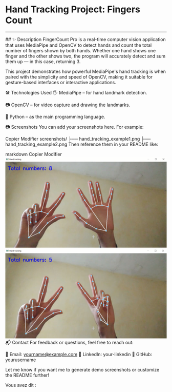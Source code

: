 # Hand Tracking Project: Fingers Count 

<hr/>
## ✨ Description
FingerCount Pro is a real-time computer vision application that uses MediaPipe and OpenCV to detect hands and count the total number of fingers shown by both hands. Whether one hand shows one finger and the other shows two, the program will accurately detect and sum them up — in this case, returning 3.

This project demonstrates how powerful MediaPipe's hand tracking is when paired with the simplicity and speed of OpenCV, making it suitable for gesture-based interfaces or interactive applications.

🛠️ Technologies Used
🖐️ MediaPipe – for hand landmark detection.

📷 OpenCV – for video capture and drawing the landmarks.

🐍 Python – as the main programming language.

📷 Screenshots
You can add your screenshots here. For example:

Copier
Modifier
screenshots/
├── hand_tracking_example1.png
├── hand_tracking_example2.png
Then reference them in your README like:

markdown
Copier
Modifier
![Example 1](screenshots/hand_tracking_example1.png)
![Example 2](screenshots/hand_tracking_example2.png)
📬 Contact
For feedback or questions, feel free to reach out:

📧 Email: yourname@example.com
💼 LinkedIn: your-linkedin
🐙 GitHub: yourusername

Let me know if you want me to generate demo screenshots or customize the README further!

Vous avez dit :
